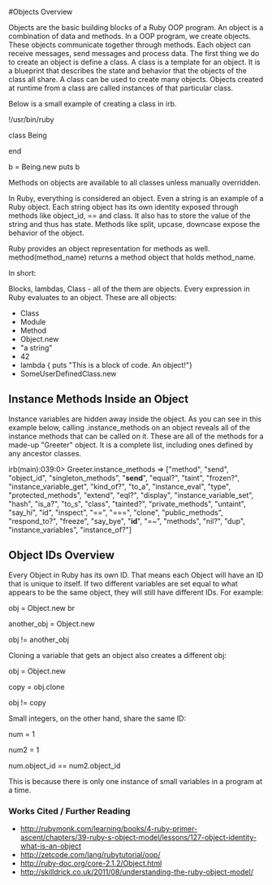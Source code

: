 #Objects Overview

Objects are the basic building blocks of a Ruby OOP program. An object is a combination of data and methods. In a OOP program, we create objects. These objects communicate together through methods. Each object can receive messages, send messages and process data.
The first thing we do to create an object is define a class. A class is a template for an object. It is a blueprint that describes the state and behavior that the objects of the class all share. A class can be used to create many objects. Objects created at runtime from a class are called instances of that particular class.

Below is a small example of creating a class in irb.

!/usr/bin/ruby

class Being

end

b = Being.new
puts b


Methods on objects are available to all classes unless manually overridden.

In Ruby, everything is considered an object. Even a string is an example of a Ruby object. Each string object has its own identity exposed through methods like object_id, == and class. It also has to store the value of the string and thus has state. Methods like split, upcase, downcase expose the behavior of the object.

Ruby provides an object representation for methods as well. method(method_name) returns a method object that holds method_name.

In short:

Blocks, lambdas, Class - all of the them are objects. Every expression in Ruby evaluates to an object. These are all objects:

* Class
* Module
* Method
* Object.new
* "a string"
* 42
* lambda { puts "This is a block of code. An object!"}
* SomeUserDefinedClass.new


## Instance Methods Inside an Object

Instance variables are hidden away inside the object. As you can see in this example below, calling .instance_methods on an object reveals all of the instance methods that can be called on it. These are all of the methods for a made-up "Greeter" object. It is a complete list, including ones defined by any ancestor classes.

irb(main):039:0> Greeter.instance_methods
=> ["method", "send", "object_id", "singleton_methods",
    "__send__", "equal?", "taint", "frozen?",
    "instance_variable_get", "kind_of?", "to_a",
    "instance_eval", "type", "protected_methods", "extend",
    "eql?", "display", "instance_variable_set", "hash",
    "is_a?", "to_s", "class", "tainted?", "private_methods",
    "untaint", "say_hi", "id", "inspect", "==", "===",
    "clone", "public_methods", "respond_to?", "freeze",
    "say_bye", "__id__", "=~", "methods", "nil?", "dup",
    "instance_variables", "instance_of?"]

## Object IDs Overview

Every Object in Ruby has its own ID. That means each Object will have an ID that is unique to itself. If two different variables are set equal to what appears to be the same object, they will still have different IDs. For example:

obj = Object.new br

another_obj = Object.new

obj != another_obj

Cloning a variable that gets an object also creates a different obj:

  obj = Object.new

  copy = obj.clone

  obj != copy

Small integers, on the other hand, share the same ID:

num = 1

num2 = 1

num.object_id == num2.object_id

This is because there is only one instance of small variables in a program at a time.


### Works Cited / Further Reading
* http://rubymonk.com/learning/books/4-ruby-primer-ascent/chapters/39-ruby-s-object-model/lessons/127-object-identity-what-is-an-object
* http://zetcode.com/lang/rubytutorial/oop/
* http://ruby-doc.org/core-2.1.2/Object.html
* http://skilldrick.co.uk/2011/08/understanding-the-ruby-object-model/
